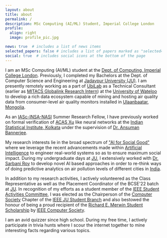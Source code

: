 ```yaml
---
layout: about
title: about
permalink: /
description: MSc Computing (AI/ML) Student, Imperial College London
profile:
  align: right
  image: profile_pic.jpg

news: true  # includes a list of news items
selected_papers: false # includes a list of papers marked as "selected={true}"
social: true  # includes social icons at the bottom of the page
---
```


I am an MSc Computing (AI/ML) student at the [Dept. of Computing, Imperial College London](https://www.imperial.ac.uk/computing). Previously, I completed my Bachelors at the Dept. of Computer Science and Engineering at [Jadavpur University (JU)](http://www.jaduniv.edu.in). I am presently remotely working as a part of [UbiLab](https://uwaterloo.ca/ubiquitous-health-technology-lab/) as a Technical Consultant (earlier as [MITACS Globalink Research Intern](https://www.mitacs.ca/en/programs/globalink/globalink-research-internship)) at the [University of Wateloo](https://uwaterloo.ca/) to develop a rich data ecosystem capable of mining and hosting air quality data from consumer-level air quality monitors installed in [Ulaanbaatar, Mongolia](https://en.wikipedia.org/wiki/Ulaanbaatar).

As an [IASc-INSA-NASI](https://www.ias.ac.in/) Summer Research Fellow, I have previously worked on formal verification of [ACAS Xu](https://ieeexplore.ieee.org/document/9081758) like neural networks at the [Indian Statistical Institute, Kolkata](https://www.isical.ac.in/) under the supervision of [Dr. Ansuman Bannerjee](https://scholar.google.co.in/citations?hl=en&user=rGFo1TQAAAAJ&view_op=list_works&sortby=pubdate).

My research interests lie in the broad spectrum of ["AI for Social Good"](https://ai.google/social-good/) where we leverage the recent advancements made within [Artificial Intelligence](https://en.wikipedia.org/wiki/Artificial_intelligence) to engineer real-world systems so as to ensure maximum social impact. During my undergraduate days at [JU](http://www.jaduniv.edu.in), I extensively worked with [Dr. Sarbani Roy](https://scholar.google.com/citations?hl=en&user=vembv2sAAAAJ&view_op=list_works&sortby=pubdate) to develop novel AI based approaches in order to re-think ways of doing predictive analytics on air pollution levels of different cities in [India](https://en.wikipedia.org/wiki/India).

In addition to my research activities, I actively volunteered as the Class Representative as well as the Placement Coordinator of the BCSE'22 batch at [JU](http://www.jaduniv.edu.in). In recognition of my efforts as a student member of the [IEEE Student Activities Committee](https://students.ieee.org/), I was elected as the Chairperson of the [Computer Society](https://www.computer.org/) Chapter of the [IEEE JU Student Branch](https://ieee-jaduniv.in/) and also bestowed the honour of being a proud recipient of the [Richard E. Merwin Student Scholarship](https://www.computer.org/volunteering/awards/scholarships/merwin) by [IEEE Computer Society](https://www.computer.org/).

I am an avid quizzer since high school. During my free time, I actively participate in trivia hunts where I scour the internet together to mine interesting facts regarding various topics. 